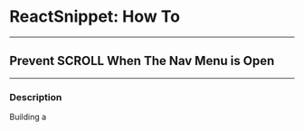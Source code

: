 # ReactSnippet: How To

---

## Prevent SCROLL When The Nav Menu is Open

---

### Description
Building a 
